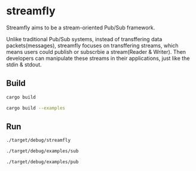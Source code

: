 # streamfly

Streamfly aims to be a stream-oriented Pub/Sub framework.

Unlike traditional Pub/Sub systems, instead of transffering data
packets(messages), streamfly focuses on transffering streams, which means users
could publish or subscrbie a stream(Reader & Writer). Then developers can
manipulate these streams in their applications, just like the stdin & stdout.

## Build

```sh
cargo build
```

```sh
cargo build --examples
```

## Run

```sh
./target/debug/streamfly
```

```sh
./target/debug/examples/sub
```

```sh
./target/debug/examples/pub
```
